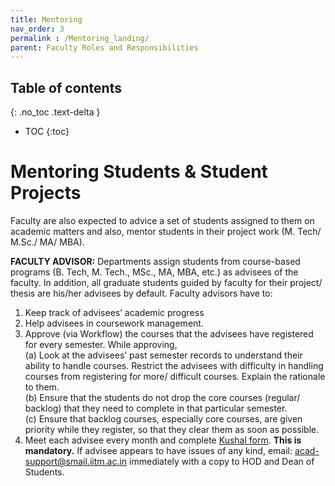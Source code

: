 ```yaml
---
title: Mentoring
nav_order: 3
permalink : /Mentoring_landing/
parent: Faculty Roles and Responsibilities
---
```


## Table of contents
{: .no_toc .text-delta } 
* TOC
{:toc}

# Mentoring Students & Student Projects

Faculty are also expected to advice a set of students assigned to them on academic matters and also, mentor students in their project work (M. Tech/ M.Sc./ MA/ MBA). 

**FACULTY ADVISOR:** Departments assign students from course-based programs (B. Tech, M. Tech., MSc., MA, MBA, etc.) as advisees of the faculty. In addition, all graduate students guided by faculty for their project/ thesis are his/her advisees by default. Faculty advisors have to:

1.	Keep track of advisees’ academic progress
2.	Help advisees in coursework management. 
3.	Approve (via Workflow) the courses that the advisees have registered for every semester. While approving,<br>
(a)	Look at the advisees’ past semester records to understand their ability to handle courses. Restrict the advisees with difficulty in handling courses from registering for more/ difficult courses. Explain the rationale to them. <br> 
(b)	Ensure that the students do not drop the core courses (regular/ backlog) that they need to complete in that particular semester. <br>
(c)	Ensure that backlog courses, especially core courses, are given priority while they register, so that they clear them as soon as possible. <br>
4.	Meet each advisee every month and complete [Kushal form](https://kushal.iitm.ac.in:9001/). **This is mandatory.** If advisee appears to have issues of any kind, email: [acad-support@smail.iitm.ac.in](acad-support@smail.iitm.ac.in)  immediately with a copy to HOD and Dean of Students. 
